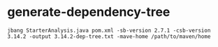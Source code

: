 # generate-dependency-tree
`jbang StarterAnalysis.java pom.xml -sb-version 2.7.1 -csb-version 3.14.2 -output 3.14.2-dep-tree.txt -mave-home /path/to/maven/home`
